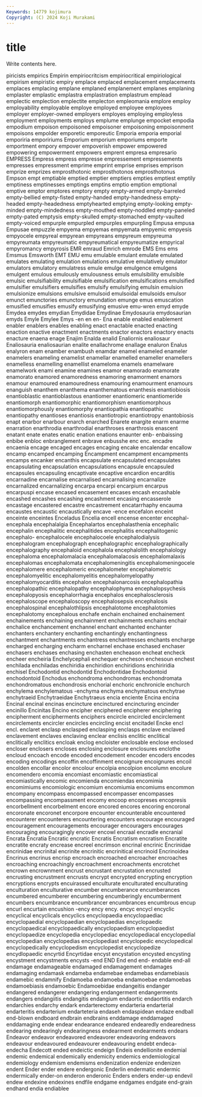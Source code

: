 ```yaml
---
Keywords: 14779 kojimura
Copyright: (C) 2024 Koji Murakami
---
```


# title

Write contents here.



piricists empirics Empirin empiriocritcism
empiriocritical empiriological empirism empiristic empiry emplace emplaced emplacement emplacements emplaces
emplacing emplane emplaned emplanement emplanes emplaning emplaster emplastic emplastra emplastration
emplastrum emplead emplectic emplection emplectite emplecton empleomania emplore employ employability
employable employe employed employee employees employer employer-owned employers employes employing
employless employment employments employs emplume emplunge empocket empodia empodium empoison
empoisoned empoisoner empoisoning empoisonment empoisons empolder emporetic emporeutic Emporia emporia
emporial emporiria empoririums Emporium emporium emporiums emporte emportment empory empover
empoverish empower empowered empowering empowerment empowers emprent empresa empresario EMPRESS
Empress empress empresse empressement empressements empresses empressment emprime emprint emprise
emprises emprison emprize emprizes emprosthotonic emprosthotonos emprosthotonus Empson empt emptiable
emptied emptier emptiers empties emptiest emptily emptiness emptinesses emptings emptins
emptio emption emptional emptive emptor emptores emptory empty empty-armed empty-barreled
empty-bellied empty-fisted empty-handed empty-handedness empty-headed empty-headedness emptyhearted emptying empty-looking empty-minded
empty-mindedness empty-mouthed empty-noddled empty-paneled empty-pated emptysis empty-skulled empty-stomached empty-vaulted empty-voiced
empurple empurpled empurples empurpling Empusa empusa Empusae empuzzle empyema empyemas
empyemata empyemic empyesis empyocele empyreal empyrean empyreans empyreum empyreuma empyreumata
empyreumatic empyreumatical empyreumatize empyrical empyromancy empyrosis EMR emraud Emrich emrode
EMS Ems ems Emsmus Emsworth EMT EMU emu emulable emulant
emulate emulated emulates emulating emulation emulations emulative emulatively emulator emulators
emulatory emulatress emule emulge emulgence emulgens emulgent emulous emulously emulousness
emuls emulsibility emulsible emulsic emulsifiability emulsifiable emulsification emulsifications emulsified emulsifier
emulsifiers emulsifies emulsify emulsifying emulsin emulsion emulsionize emulsions emulsive emulsoid
emulsoidal emulsoids emulsor emunct emunctories emunctory emundation emunge emus emuscation
emusified emusifies emusify emusifying emusive emu-wren emyd emyde Emydea emydes
emydian Emydidae Emydinae Emydosauria emydosaurian emyds Emyle Emylee Emys -en
en en- Ena enable enabled enablement enabler enablers enables enabling
enact enactable enacted enacting enaction enactive enactment enactments enactor enactors
enactory enacts enacture enaena enage Enajim Enalda enalid Enaliornis enaliosaur
Enaliosauria enaliosaurian enalite enallachrome enallage enaluron Enalus enalyron enam enamber
enambush enamdar enamel enameled enameler enamelers enameling enamelist enamellar enamelled
enameller enamellers enamelless enamelling enamellist enameloma enamels enamelware enamelwork enami
enamine enamines enamor enamorado enamorate enamorato enamored enamoredness enamoring enamorment
enamors enamour enamoured enamouredness enamouring enamourment enamours enanguish enanthem enanthema
enanthematous enanthesis enantiobiosis enantioblastic enantioblastous enantiomer enantiomeric enantiomeride enantiomorph enantiomorphic
enantiomorphism enantiomorphous enantiomorphously enantiomorphy enantiopathia enantiopathic enantiopathy enantioses enantiosis enantiotropic
enantiotropy enantobiosis enapt enarbor enarbour enarch enarched Enarete enargite enarm
enarme enarration enarthrodia enarthrodial enarthroses enarthrosis enascent enatant enate enates
enatic enation enations enaunter enb- enbaissing enbibe enbloc enbranglement enbrave
enbusshe enc enc. encadre encaenia encage encaged encages encaging encake
encalendar encallow encamp encamped encamping Encampment encampment encampments encamps encanker
encanthis encapsulate encapsulated encapsulates encapsulating encapsulation encapsulations encapsule encapsuled encapsules
encapsuling encaptivate encaptive encardion encarditis encarnadine encarnalise encarnalised encarnalising encarnalize
encarnalized encarnalizing encarpa encarpi encarpium encarpus encarpuspi encase encased encasement
encases encash encashable encashed encashes encashing encashment encasing encasserole encastage
encastered encastre encastrement encatarrhaphy encauma encaustes encaustic encaustically encave -ence
encefalon enceint enceinte enceintes Enceladus Encelia encell encense encenter encephal-
encephala encephalalgia Encephalartos encephalasthenia encephalic encephalin encephalitic encephalitides encephalitis encephalitogenic
encephalo- encephalocele encephalocoele encephalodialysis encephalogram encephalograph encephalographic encephalographically encephalography encephaloid
encephalola encephalolith encephalology encephaloma encephalomalacia encephalomalacosis encephalomalaxis encephalomas encephalomata encephalomeningitis
encephalomeningocele encephalomere encephalomeric encephalometer encephalometric encephalomyelitic encephalomyelitis encephalomyelopathy encephalomyocarditis encephalon
encephalonarcosis encephalopathia encephalopathic encephalopathy encephalophyma encephalopsychesis encephalopyosis encephalorrhagia encephalos encephalosclerosis
encephaloscope encephaloscopy encephalosepsis encephalosis encephalospinal encephalothlipsis encephalotome encephalotomies encephalotomy encephalous
enchafe enchain enchained enchainement enchainements enchaining enchainment enchainments enchains enchair
enchalice enchancement enchannel enchant enchanted enchanter enchanters enchantery enchanting enchantingly
enchantingness enchantment enchantments enchantress enchantresses enchants encharge encharged encharging encharm
encharnel enchase enchased enchaser enchasers enchases enchasing enchasten encheason encheat
encheck encheer encheiria Enchelycephali enchequer encheson enchesoun enchest enchilada enchiladas
enchiridia enchiridion enchiridions enchiriridia enchisel Enchodontid enchodontid Enchodontidae Enchodontoid enchodontoid
Enchodus enchondroma enchondromas enchondromata enchondromatous enchondrosis enchorial enchoric enchronicle enchurch
enchylema enchylematous -enchyma enchyma enchymatous enchytrae enchytraeid Enchytraeidae Enchytraeus encia
enciente Encina encina Encinal encinal encinas encincture encinctured encincturing encinder
encinillo Encinitas Encino encipher enciphered encipherer enciphering encipherment encipherments enciphers
encircle encircled encirclement encirclements encircler encircles encircling encist encitadel Encke
encl encl. enclaret enclasp enclasped enclasping enclasps enclave enclaved enclavement
enclaves enclaving enclear enclisis enclitic enclitical enclitically enclitics encloak enclog
encloister enclosable enclose enclosed encloser enclosers encloses enclosing enclosure enclosures
enclothe encloud encoach encode encoded encodement encoder encoders encodes encoding
encodings encoffin encoffinment encoignure encoignures encoil encolden encollar encolor encolour
encolpia encolpion encolumn encolure encomendero encomia encomiast encomiastic encomiastical encomiastically
encomic encomienda encomiendas encomimia encomimiums encomiologic encomium encomiumia encomiums encommon
encompany encompass encompassed encompasser encompasses encompassing encompassment encomy encoop encopreses
encopresis encorbellment encorbelment encore encored encores encoring encoronal encoronate encoronet
encorpore encounter encounterable encountered encounterer encounterers encountering encounters encourage encouraged
encouragement encouragements encourager encouragers encourages encouraging encouragingly encover encowl encraal
encradle encranial Encrata Encratia Encratic encratic Encratis Encratism encratism Encratite
encratite encraty encrease encreel encrimson encrinal encrinic Encrinidae encrinidae encrinital
encrinite encrinitic encrinitical encrinoid Encrinoidea Encrinus encrinus encrisp encroach encroached
encroacher encroaches encroaching encroachingly encroachment encroachments encrotchet encrown encrownment encrust
encrustant encrustation encrusted encrusting encrustment encrusts encrypt encrypted encrypting encryption
encryptions encrypts encuirassed enculturate enculturated enculturating enculturation enculturative encumber encumberance
encumberances encumbered encumberer encumbering encumberingly encumberment encumbers encumbrance encumbrancer encumbrances
encumbrous encup encurl encurtain encushion -ency ency ency. encyc encycl
encyclic encyclical encyclicals encyclics encyclopaedia encyclopaediac encyclopaedial encyclopaedian encyclopaedias encyclopaedic
encyclopaedical encyclopaedically encyclopaedism encyclopaedist encyclopaedize encyclopedia encyclopediac encyclopediacal encyclopedial encyclopedian
encyclopedias encyclopediast encyclopedic encyclopedical encyclopedically encyclopedism encyclopedist encyclopedize encydlopaedic encyrtid
Encyrtidae encyst encystation encysted encysting encystment encystments encysts -end END
End end end- endable end-all endamage endamageable endamaged endamagement endamages
endamaging endamask endameba endamebae endamebas endamebiasis endamebic endamnify Endamoeba endamoeba
endamoebae endamoebas endamoebiasis endamoebic Endamoebidae endangeitis endanger endangered endangerer endangering
endangerment endangerments endangers endangiitis endangitis endangium endaortic endaortitis endarch endarchies
endarchy endark endarterectomy endarteria endarterial endarteritis endarterium endarteteria endaseh endaspidean
endaze endball end-blown endboard endbrain endbrains enddamage enddamaged enddamaging ende
endear endearance endeared endearedly endearedness endearing endearingly endearingness endearment endearments
endears Endeavor endeavor endeavored endeavorer endeavoring endeavors endeavour endeavoured endeavourer
endeavouring endebt endeca- endecha Endecott ended endeictic endeign Endeis endellionite
endemial endemic endemical endemically endemicity endemics endemiological endemiology endemism endemisms
endenization endenize endenizen endent Ender ender endere endergonic Enderlin endermatic
endermic endermically ender-on enderon enderonic Enders enders ender-up endevil endew
endexine endexines endfile endgame endgames endgate end-grain endhand endia endiablee
